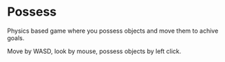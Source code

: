 # Possess
Physics based game where you possess objects and move them to achive goals.

Move by WASD, look by mouse, possess objects by left click.
